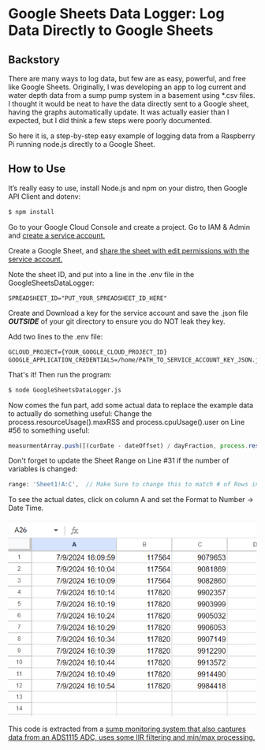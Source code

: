 # Google Sheets Data Logger: Log Data Directly to Google Sheets
## Backstory
There are many ways to log data, but few are as easy, powerful, and free like Google Sheets. Originally, I was developing an app to log current and water depth data from a sump pump system in a basement using *.csv files. I thought it would be neat to have the data directly sent to a Google sheet, having the graphs automatically update.  It was actually easier than I expected, but I did think a few steps were poorly documented.

So here it is, a step-by-step easy example of logging data from a Raspberry Pi running node.js directly to a Google Sheet.

## How to Use

It’s really easy to use, install Node.js and npm on your distro, then Google API Client and dotenv:
```sh
$ npm install
```

Go to your Google Cloud Console and create a project.  Go to IAM & Admin and [create a service account.](https://cloud.google.com/iam/docs/service-accounts-create)

Create a Google Sheet, and [share the sheet with edit permissions with the service account.](https://support.google.com/a/users/answer/13309904?hl=en#sheets_share_specific)

Note the sheet ID, and put into a line in the .env file in the GoogleSheetsDataLogger:
```Dotenv
SPREADSHEET_ID="PUT_YOUR_SPREADSHEET_ID_HERE"
```

Create and Download a key for the service account and save the .json file ***OUTSIDE*** of your git directory to ensure you do NOT leak they key.

Add two lines to the .env file:
```Dotenv
GCLOUD_PROJECT={YOUR_GOOGLE_CLOUD_PROJECT_ID}
GOOGLE_APPLICATION_CREDENTIALS=/home/PATH_TO_SERVICE_ACCOUNT_KEY_JSON.json
```

That's it! Then run the program:

```sh
$ node GoogleSheetsDataLogger.js
```
Now comes the fun part, add some actual data to replace the example data to actually do something useful:
Change the process.resourceUsage().maxRSS and process.cpuUsage().user on Line #56 to something useful:
```js
measurmentArray.push([(curDate - dateOffset) / dayFraction, process.resourceUsage().maxRSS, process.cpuUsage().user ]); //Variables to save
```

Don't forget to update the Sheet Range on Line #31 if the number of variables is changed:
```js
range: 'Sheet1!A:C',  // Make Sure to change this to match # of Rows in data measurements
```

To see the actual dates, click on column A and set the Format to Number -> Date Time.

![Output Spreadsheet](doc/example.png "Example")

This code is extracted from a [sump monitoring system that also captures data from an ADS1115 ADC, uses some IIR filtering and min/max processing.](https://github.com/jeremyrode/sumpmonitor)
